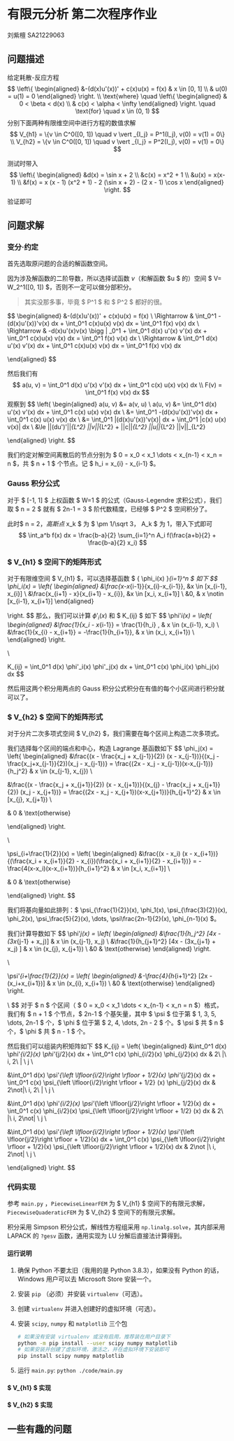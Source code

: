# 有限元分析 第二次程序作业

刘紫檀 SA21229063

## 问题描述

给定耗散-反应方程
$$
\left\{
\begin{aligned}
&-(d(x)u'(x))' + c(x)u(x) = f(x) & x \in [0, 1] \\
& u(0) = u(1) = 0
\end{aligned}
\right. \\
\text{where} \quad
\left\{
\begin{aligned}
& 0 < \beta < d(x) \\
& c(x) < \alpha < \infty
\end{aligned}
\right.
\quad
\text{for} \quad x \in (0, 1)
$$
分别下面两种有限维空间中进行方程的数值求解
$$
V_{h1} = \{v \in C^0([0, 1]) \quad v \vert _{I_j} = P^1(I_j), v(0) = v(1) = 0\} \\
V_{h2} = \{v \in C^0([0, 1]) \quad v \vert _{I_j} = P^2(I_j), v(0) = v(1) = 0\}
$$

测试时带入
$$
\left\{
\begin{aligned}
&d(x) = \sin x + 2 \\
&c(x) = x^2 + 1 \\
&u(x) = x(x-1) \\
&f(x) = x (x - 1) (x^2 + 1) - 2 (\sin x + 2) - (2 x - 1) \cos x
\end{aligned}
\right.
$$
验证即可

## 问题求解

### 变分·约定

首先选取原问题的合适的解函数空间。

因为涉及解函数的二阶导数，所以选择试函数 $v$（和解函数 $u $ 的）空间 $ V= W_2^1([0, 1]) $，否则不一定可以做分部积分。

> 其实没那多事，毕竟 $ P^1 $ 和 $ P^2 $ 都好的很。

$$
\begin{aligned}
 &-(d(x)u'(x))' + c(x)u(x) = f(x) \\
\Rightarrow & \int_0^1 -(d(x)u'(x))'v(x) dx + \int_0^1 c(x)u(x) v(x) dx = \int_0^1 f(x) v(x) dx \\
\Rightarrow & -d(x)u'(x)v(x) \bigg | _0^1  + \int_0^1 d(x) u'(x) v'(x) dx + \int_0^1 c(x)u(x) v(x) dx  = \int_0^1 f(x) v(x) dx \\
\Rightarrow & \int_0^1 d(x) u'(x) v'(x) dx + \int_0^1 c(x)u(x) v(x) dx  = \int_0^1 f(x) v(x) dx

\end{aligned}
$$

然后我们有
$$
a(u, v) = \int_0^1 d(x) u'(x) v'(x) dx + \int_0^1 c(x) u(x) v(x) dx \\
F(v) = \int_0^1 f(x) v(x) dx
$$
观察到
$$
\left\{
\begin{aligned}
a(u, v) &= a(v, u) \\
a(u, v) &= \int_0^1 d(x) u'(x) v'(x) dx + \int_0^1 c(x) u(x) v(x) dx \\
&= \int_0^1 -(d(x)u'(x))'v(x) dx + \int_0^1 c(x) u(x) v(x) dx \\
&= \int_0^1 |(d(x)u'(x))'v(x)| dx + \int_0^1 |c(x) u(x) v(x)| dx \\
&\le ||(du')'||_{L^2} ||v||_{L^2} + ||c||_{L^2} ||u||_{L^2} ||v||_{L^2}

\end{aligned}
\right.
$$





我们约定对解空间离散后的节点分别为 $ 0 = x_0 < x_1 \dots < x_{n-1} < x_n = n $，共 $ n + 1 $ 个节点。记 $ h_i =  x_{i} - x_{i-1} $。

### Gauss 积分公式

对于 $ [-1, 1] $ 上权函数 $ W=1 $ 的公式（Gauss-Legendre 求积公式），我们取 $ n = 2 $ 就有 $ 2n-1 = 3 $ 阶代数精度，已经够 $ P^2 $ 空间积分了。

此时$ n = 2$，高斯点$ x_k $ 为 $ \pm 1/\sqrt 3$，$ A_k $ 为 1，带入下式即可
$$
\int_a^b f(x) dx = \frac{b-a}{2} \sum_{i=1}^n A_i f(\frac{a+b}{2} + \frac{b-a}{2} x_i)
$$

### $ V_{h1} $ 空间下的矩阵形式

对于有限维空间 $ V_{h1} $，可以选择基函数 $ \{ \phi_i(x) \}_{i=1}^n $ 如下
$$
\phi_i(x) = \left\{
\begin{aligned}
&\frac{x-x_{i-1}}{x_{i}-x_{i-1}}, &x \in [x_{i-1}, x_{i}] \\
&\frac{x_{i+1} - x}{x_{i+1} - x_{i}}, &x \in [x_i, x_{i+1}] \\
&0, & x \notin [x_{i-1}, x_{i+1}]
\end{aligned}

\right.
$$
那么，我们可以计算 $\phi'_i(x)$ 和 $ K_{ij} $ 如下
$$
\phi'_i(x) = \left\{
\begin{aligned}
&\frac{1}{x_i - x_{i-1}} = \frac{1}{h_i}  , & x \in (x_{i-1}, x_i)  \\
&\frac{1}{x_{i} - x_{i+1}} = -\frac{1}{h_{i+1}}, & x \in (x_i, x_{i+1}) \\
\end{aligned}
\right.

\\

K_{ij} = \int_0^1 d(x) \phi'_i(x) \phi'_j(x) dx + \int_0^1 c(x) \phi_i(x) \phi_j(x) dx
$$

然后用这两个积分用两点的 Gauss 积分公式积分在有值的每个小区间进行积分就可以了。

### $ V_{h2} $ 空间下的矩阵形式

对于分片二次多项式空间 $ V_{h2} $，我们需要在每个区间上构造二次多项式。

我们选择每个区间的端点和中心，构造 Lagrange 基函数如下
$$
\phi_j(x) = \left\{
\begin{aligned}
&\frac{(x - \frac{x_j + x_{j-1}}{2}) (x - x_{j-1})}{(x_j - \frac{x_j+x_{j-1}}{2})(x_j - x_{j-1})} = \frac{(2x - x_j - x_{j-1})(x-x_{j-1})}{h_j^2} & x \in (x_{j-1}, x_{j}) \\

&\frac{(x - \frac{x_j + x_{j+1}}{2}) (x - x_{j+1})}{(x_{j} - \frac{x_j + x_{j+1}}{2}) (x_j - x_{j+1})} = \frac{(2x - x_j - x_{j+1})(x-x_{j+1})}{h_{j+1}^2} & x \in [x_{j}, x_{j+1}) \\

& 0 & \text{otherwise}

\end{aligned}
\right.

\\

\psi_{i+\frac{1}{2}}(x) = \left\{
\begin{aligned}
&\frac{(x - x_i) (x - x_{i+1})}{(\frac{x_i + x_{i+1}}{2} - x_{i})(\frac{x_i + x_{i+1}}{2} - x_{i+1})} = -\frac{4(x-x_i)(x-x_{i+1})}{h_{i+1}^2} & x \in [x_i, x_{i+1}] \\

& 0 & \text{otherwise}

\end{aligned}
\right.
$$

我们将基向量如此排列：$ \psi_{\frac{1}{2}}(x), \phi_1(x), \psi_{\frac{3}{2}}(x), \phi_2(x), \psi_\frac{5}{2}(x), \dots, \psi\frac{2n-1}{2}(x), \phi_{n-1}(x) $。

我们计算导数如下
$$
\phi'_j(x) = \left\{
\begin{aligned}
&\frac{1}{h_j^2} [4x - (3x_{j-1} + x_j)] & x \in (x_{j-1}, x_j) \\
&\frac{1}{h_{j+1}^2} [4x - (3x_{j+1} + x_j) ] & x \in (x_{j}, x_{j+1}) \\
&0 & \text{otherwise}
\end{aligned}
\right.

\\

\psi'_{i+\frac{1}{2}}(x) = \left\{
\begin{aligned}
&-\frac{4}{h_{i+1}^2} [2x - (x_i+x_{i+1})] & x \in (x_{i}, x_{i+1}) \\
&0 & \text{otherwise}
\end{aligned}
\right.

\\
$$
对于 $ n $ 个区间（ $ 0 = x_0 < x_1 \dots < x_{n-1} < x_n = n $）格式，我们有 $ n + 1 $ 个节点，$ 2n-1 $ 个基矢量，其中 $ \psi $ 位于第 $ 1, 3, 5, \dots, 2n-1 $ 个，$ \phi $ 位于第 $ 2, 4, \dots, 2n - 2 $ 个。$ \psi $ 共 $ n $ 个，$ \phi $ 共 $ n - 1 $ 个。 

然后我们可以组装内积矩阵如下
$$
K_{ij} =
\left\{
\begin{aligned}
&\int_0^1 d(x) \phi'_{i/2}(x) \phi'_{j/2}(x) dx + \int_0^1 c(x) \phi_{i/2}(x) \phi_{j/2}(x) dx 
& 2\ |\ i, 2\ | \ j \\

&\int_0^1 d(x) \psi'_{\left \lfloor{i/2}\right \rfloor   + 1/2}(x) \phi'_{j/2}(x) dx + \int_0^1 c(x) \psi_{\left \lfloor{i/2}\right \rfloor  + 1/2} (x) \phi_{j/2}(x) dx 
& 2\not|\ i, 2\ | \ j
\\

&\int_0^1 d(x) \phi'_{i/2}(x) \psi'_{\left \lfloor{j/2}\right \rfloor + 1/2}(x)  dx + \int_0^1 c(x) \phi_{i/2}(x)  \psi_{\left \lfloor{j/2}\right \rfloor  + 1/2} (x) dx 
& 2\ |\ i, 2\not| \ j
\\

&\int_0^1 d(x) \psi'_{\left \lfloor{i/2}\right \rfloor   + 1/2}(x) \psi'_{\left \lfloor{j/2}\right \rfloor + 1/2}(x) dx + \int_0^1 c(x) \psi_{\left \lfloor{i/2}\right \rfloor   + 1/2}(x) \psi_{\left \lfloor{j/2}\right \rfloor + 1/2}(x) dx 
& 2\not |\ i, 2\not| \ j
\\

\end{aligned}
\right.
$$



### 代码实现

参考 `main.py` ，`PiecewiseLinearFEM` 为 $ V_{h1} $ 空间下的有限元求解，`PiecewiseQuaderaticFEM` 为 $ V_{h2} $ 空间下的有限元求解。

积分采用 Simpson 积分公式，解线性方程组采用 `np.linalg.solve`，其内部采用 LAPACK 的 `?gesv` 函数，通用实现为 LU 分解后直接法计算得到。

#### 运行说明

1. 确保 Python 不要太旧（我用的是 Python 3.8.3），如果没有 Python 的话，Windows 用户可以去 Microsoft Store 安装一个。

2. 安装 `pip` （必须）并安装 `virtualenv`（可选）。

3. 创建 `virtualenv` 并进入创建好的虚拟环境（可选）。

4. 安装 `scipy`, `numpy` 和 `matplotlib` 三个包

   ```bash
   # 如果没有安装 virtualenv 或没有启用，推荐装在用户目录下
   python -m pip install --user scipy numpy matplotlib
   # 如果安装并创建了虚拟环境，激活之，并在虚拟环境下安装即可
   pip install scipy numpy matplotlib
   ```

5. 运行 `main.py`: `python ./code/main.py`

#### $ V_{h1} $ 实现


#### $ V_{h2} $ 实现



## 一些有趣的问题

